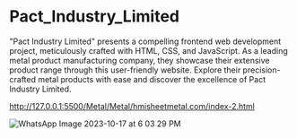 # Pact_Industry_Limited

"Pact Industry Limited" presents a compelling frontend web development project, meticulously crafted with HTML, CSS, and JavaScript. As a leading metal product manufacturing company, they showcase their extensive product range through this user-friendly website. Explore their precision-crafted metal products with ease and discover the excellence of Pact Industry Limited.

http://127.0.0.1:5500/Metal/Metal/hmisheetmetal.com/index-2.html

![WhatsApp Image 2023-10-17 at 6 03 29 PM](https://github.com/simran-sahu/Pact_Industry_Limited/assets/143195756/7f4fd93c-2abd-4947-bca0-53716cbbfe2a)
